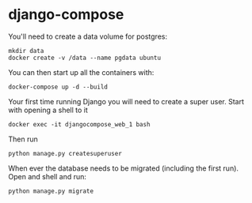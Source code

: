# django-compose

You'll need to create a data volume for postgres:

    mkdir data
    docker create -v /data --name pgdata ubuntu

You can then start up all the containers with:

    docker-compose up -d --build

Your first time running Django you will need to create a super user.  Start with opening a shell to it

    docker exec -it djangocompose_web_1 bash

Then run

    python manage.py createsuperuser

 When ever the database needs to be migrated (including the first run).  Open and shell and run:

    python manage.py migrate